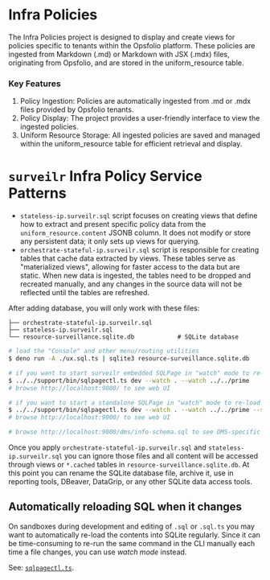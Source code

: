 # Infra Policies

The Infra Policies project is designed to display and create views for policies
specific to tenants within the Opsfolio platform. These policies are ingested
from Markdown (.md) or Markdown with JSX (.mdx) files, originating from
Opsfolio, and are stored in the uniform_resource table.

### Key Features

1. Policy Ingestion: Policies are automatically ingested from .md or .mdx files
   provided by Opsfolio tenants.
2. Policy Display: The project provides a user-friendly interface to view the
   ingested policies.
3. Uniform Resource Storage: All ingested policies are saved and managed within
   the uniform_resource table for efficient retrieval and display.

# `surveilr` Infra Policy Service Patterns

- `stateless-ip.surveilr.sql` script focuses on creating views that define how
  to extract and present specific policy data from the
  `uniform_resource.content` JSONB column. It does not modify or store any
  persistent data; it only sets up views for querying.
- `orchestrate-stateful-ip.surveilr.sql` script is responsible for creating
  tables that cache data extracted by views. These tables serve as "materialized
  views", allowing for faster access to the data but are static. When new data
  is ingested, the tables need to be dropped and recreated manually, and any
  changes in the source data will not be reflected until the tables are
  refreshed.

After adding database, you will only work with these files:

```
├── orchestrate-stateful-ip.surveilr.sql
├── stateless-ip.surveilr.sql
└── resource-surveillance.sqlite.db            # SQLite database
```

```bash
# load the "Console" and other menu/routing utilities
$ deno run -A ./ux.sql.ts | sqlite3 resource-surveillance.sqlite.db

# if you want to start surveilr embedded SQLPage in "watch" mode to re-load files automatically
$ ../../support/bin/sqlpagectl.ts dev --watch . --watch ../../prime
# browse http://localhost:9000/ to see web UI

# if you want to start a standalone SQLPage in "watch" mode to re-load files automatically
$ ../../support/bin/sqlpagectl.ts dev --watch . --watch ../../prime --standalone
# browse http://localhost:9000/ to see web UI

# browse http://localhost:9000/dms/info-schema.sql to see DMS-specific
```

Once you apply `orchestrate-stateful-ip.surveilr.sql` and
`stateless-ip.surveilr.sql` you can ignore those files and all content will be
accessed through views or `*.cached` tables in
`resource-surveillance.sqlite.db`. At this point you can rename the SQLite
database file, archive it, use in reporting tools, DBeaver, DataGrip, or any
other SQLite data access tools.

## Automatically reloading SQL when it changes

On sandboxes during development and editing of `.sql` or `.sql.ts` you may want
to automatically re-load the contents into SQLite regularly. Since it can be
time-consuming to re-run the same command in the CLI manually each time a file
changes, you can use _watch mode_ instead.

See: [`sqlpagectl.ts`](../../support/bin/sqlpagectl.ts).
